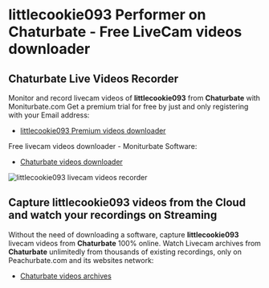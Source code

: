 # littlecookie093 Performer on Chaturbate - Free LiveCam videos downloader

## Chaturbate Live Videos Recorder

Monitor and record livecam videos of **littlecookie093** from **Chaturbate** with Moniturbate.com
Get a premium trial for free by just and only registering with your Email address:
* [littlecookie093 Premium videos downloader](https://moniturbate.com/request-demo-licence-key.html)

Free livecam videos downloader - Moniturbate Software:
* [Chaturbate videos downloader](https://moniturbate.com/moniturbate-download-software.html)

![littlecookie093 livecam videos recorder](https://peachurnet.com/templates/moniturbate-software.png)


## Capture littlecookie093 videos from the Cloud and watch your recordings on Streaming

Without the need of downloading a software, capture **littlecookie093** livecam videos from **Chaturbate** 100% online.
Watch Livecam archives from **Chaturbate** unlimitedly from thousands of existing recordings, only on Peachurbate.com and its websites network:
* [Chaturbate videos archives](https://peachurnet.com/)